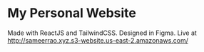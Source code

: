 # My Personal Website
Made with ReactJS and TailwindCSS. Designed in Figma.
Live at http://sameerrao.xyz.s3-website.us-east-2.amazonaws.com/
